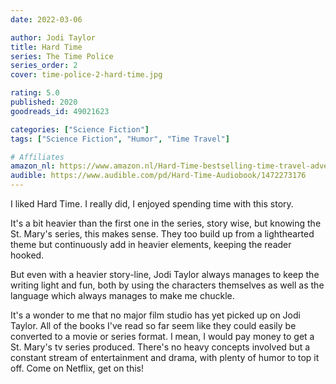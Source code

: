 ```yaml
---
date: 2022-03-06

author: Jodi Taylor
title: Hard Time
series: The Time Police
series_order: 2
cover: time-police-2-hard-time.jpg

rating: 5.0
published: 2020
goodreads_id: 49021623

categories: ["Science Fiction"]
tags: ["Science Fiction", "Humor", "Time Travel"]

# Affiliates
amazon_nl: https://www.amazon.nl/Hard-Time-bestselling-time-travel-adventure-ebook/dp/B081CHQFQT/?&_encoding=UTF8&tag=sofielambre0f-21&linkCode=ur2&linkId=417aa6aaafdfd0588fa6138e018e1aa3&camp=247&creative=1211
audible: https://www.audible.com/pd/Hard-Time-Audiobook/1472273176
---
```


I liked Hard Time. I really did, I enjoyed spending time with this story.

<!--more-->

It's a bit heavier than the first one in the series, story wise, but knowing the St. Mary's series, this makes sense. They too build up from a lighthearted theme but continuously add in heavier elements, keeping the reader hooked.

But even with a heavier story-line, Jodi Taylor always manages to keep the writing light and fun, both by using the characters themselves as well as the language which always manages to make me chuckle.

It's a wonder to me that no major film studio has yet picked up on Jodi Taylor. All of the books I've read so far seem like they could easily be converted to a movie or series format. I mean, I would pay money to get a St. Mary's tv series produced. There's no heavy concepts involved but a constant stream of entertainment and drama, with plenty of humor to top it off. Come on Netflix, get on this!
